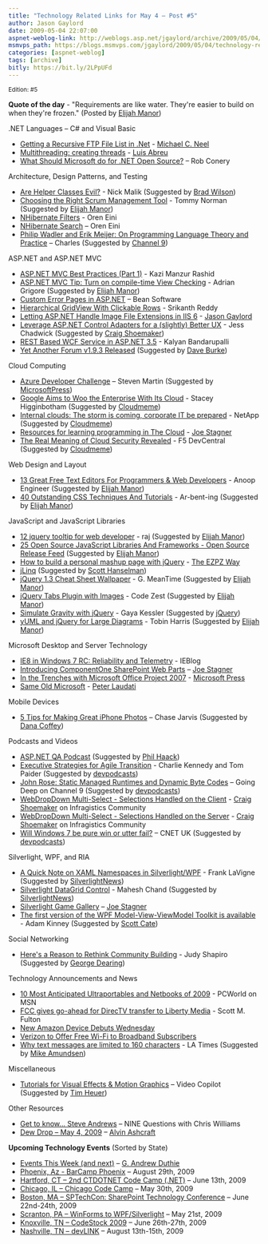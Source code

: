 ```yaml
---
title: "Technology Related Links for May 4 – Post #5"
author: Jason Gaylord
date: 2009-05-04 22:07:00
aspnet-weblog-link: http://weblogs.asp.net/jgaylord/archive/2009/05/04/technology-related-links-for-may-4th-2009.aspx
msmvps_path: https://blogs.msmvps.com/jgaylord/2009/05/04/technology-related-links-for-may-4th-2009/
categories: [aspnet-weblog]
tags: [archive]
bitly: https://bit.ly/2LPpUFd
---
```


<small>Edition: #5</small>

**Quote of the day** - "Requirements are like water. They're easier to build on when they're frozen." (Posted by [Elijah Manor](http://twitter.com/elijahmanor))

.NET Languages – C# and Visual Basic

- [Getting a Recursive FTP File List in .Net](http://vinull.com/Post/2009/05/04/getting-a-recursive-ftp-file-list-in-ne.aspx) - [Michael C. Neel](http://twitter.com/ViNull)
- [Multithreading: creating threads](http://msmvps.com/blogs/luisabreu/archive/2009/05/04/multithreading-creating-threads.aspx) - [Luis Abreu](http://twitter.com/luisabreu)
- [What Should Microsoft do for .NET Open Source?](http://blog.wekeroad.com/blog/what-should-microsoft-do-for-net-open-source/) – Rob Conery

Architecture, Design Patterns, and Testing

- [Are Helper Classes Evil?](http://blogs.msdn.com/nickmalik/archive/2005/09/06/461404.aspx) - Nick Malik (Suggested by [Brad Wilson](http://blogs.msdn.com/nickmalik/archive/2005/09/06/461404.aspx))
- [Choosing the Right Scrum Management Tool](http://tommynorman.blogspot.com/2009/05/choosing-right-scrum-management-tool.html) - Tommy Norman (Suggested by [Elijah Manor](http://twitter.com/elijahmanor))
- [NHibernate Filters](http://ayende.com/Blog/archive/2009/05/04/nhibernate-filters.aspx) - Oren Eini
- [NHibernate Search](http://ayende.com/Blog/archive/2009/05/03/nhibernate-search-again.aspx) – Oren Eini
- [Philip Wadler and Erik Meijer: On Programming Language Theory and Practice](http://channel9.msdn.com/posts/Charles/Philip-Wadler-and-Erik-Meijer-Perspectives-on-Programming-Language-Theory-and-Practice/) – Charles (Suggested by [Channel 9](http://twitter.com/ch9))

ASP.NET and ASP.NET MVC

- [ASP.NET MVC Best Practices (Part 1)](http://weblogs.asp.net/rashid/archive/2009/04/01/asp-net-mvc-best-practices-part-1.aspx) - Kazi Manzur Rashid
- [ASP.NET MVC Tip: Turn on compile-time View Checking](http://devermind.com/linq/aspnet-mvc-tip-turn-on-compile-time-view-checking) - Adrian Grigore (Suggested by [Elijah Manor](http://twitter.com/elijahmanor))
- [Custom Error Pages in ASP.NET](http://www.beansoftware.com/ASP.NET-Tutorials/Custom-Error-Pages.aspx) – Bean Software
- [Hierarchical GridView With Clickable Rows](http://www.aspboy.com/Categories/GridArticles/Hierarchical_GridView_With_Clickable_Rows.aspx) - Srikanth Reddy
- [Letting ASP.NET Handle Image File Extensions in IIS 6](http://weblogs.asp.net/jgaylord/archive/2009/05/04/letting-asp-net-handle-image-file-extensions-in-iis-6.aspx) - [Jason Gaylord](http://twitter.com/jgaylord)
- [Leverage ASP.NET Control Adapters for a (slightly) Better UX](http://jesschadwick.blogspot.com/2009/05/leverage-aspnet-control-adapters-for.html) - Jess Chadwick (Suggested by [Craig Shoemaker](http://twitter.com/craigshoemaker))
- [REST Based WCF Service in ASP.NET 3.5](http://www.techbubbles.com/wcf/rest-based-wcf-service-in-aspnet-35/) - Kalyan Bandarupalli
- [Yet Another Forum v1.9.3 Released](http://forum.yetanotherforum.net/yaf_postst8229_YAF-v193-FINAL-Dated-4222009.aspx) (Suggested by [Dave Burke](http://twitter.com/daveburkevt))

Cloud Computing

- [Azure Developer Challenge](http://blogs.msdn.com/stevemar/archive/2009/05/04/azure-developer-challenge-judged-by-om-malik-and-michael-cote.aspx) – Steven Martin (Suggested by [MicrosoftPress](http://twitter.com/MicrosoftPress))
- [Google Aims to Woo the Enterprise With Its Cloud](http://gigaom.com/2009/05/03/google-aims-to-woo-the-enterprise-with-its-cloud/) - Stacey Higginbotham (Suggested by [Cloudmeme](http://twitter.com/Cloudmeme))
- [Internal clouds: The storm is coming, corporate IT be prepared](http://blogs.netapp.com/dynamic_data_center/2009/05/internal-clouds-the-storm-is-coming-corporate-it-be-prepared.html) - NetApp (Suggested by [Cloudmeme](http://twitter.com/Cloudmeme))
- [Resources for learning programming in The Cloud](http://misfitgeek.com/blog/aspnet/resources-for-learning-programming-in-the-cloud/) - [Joe Stagner](http://twitter.com/MisfitGeek)
- [The Real Meaning of Cloud Security Revealed](http://devcentral.f5.com/weblogs/macvittie/archive/2009/05/04/the-real-meaning-of-cloud-security-revealed.aspx) - F5 DevCentral (Suggested by [Cloudmeme](http://twitter.com/Cloudmeme))

Web Design and Layout

- [13 Great Free Text Editors For Programmers & Web Developers](http://www.dailygyan.com/2009/04/13-great-free-text-editors-for.html) - Anoop Engineer (Suggested by [Elijah Manor](http://twitter.com/elijahmanor))
- [40 Outstanding CSS Techniques And Tutorials](http://arbent.net/blog/40-outstanding-css-techniques-and-tutorials) - Ar-bent-ing (Suggested by [Elijah Manor](http://twitter.com/elijahmanor))

JavaScript and JavaScript Libraries

- [12 jquery tooltip for web developer](http://www.dreamcss.com/2009/05/12-jquery-tooltip-for-web-developer.html) - raj (Suggested by [Elijah Manor](http://twitter.com/elijahmanor))
- [25 Open Source JavaScript Libraries And Frameworks - Open Source Release Feed](http://www.opensourcereleasefeed.com/resource/show/25-open-source-javascript-libraries-and-frameworks-vote-for-your-favorite) (Suggested by [Elijah Manor](http://twitter.com/elijahmanor))
- [How to build a personal mashup page with jQuery](http://theezpzway.com/2009/5/1/how-to-build-a-personal-mashup-page-with-jquery) - [The EZPZ Way](http://twitter.com/enriquez)
- [jLinq](http://www.hugoware.net/TryOnline) (Suggested by [Scott Hanselman](http://twitter.com/shanselman))
- [jQuery 1.3 Cheat Sheet Wallpaper](http://www.gmtaz.com/index.php/jquery-13-cheatsheet-wallpaper/) - G. MeanTime (Suggested by [Elijah Manor](http://twitter.com/elijahmanor))
- [jQuery Tabs Plugin with Images](http://codezest.com/archive/2009/05/02/jquery-tabs-plugin-with-images.aspx) - Code Zest (Suggested by [Elijah Manor](http://twitter.com/elijahmanor))
- [Simulate Gravity with jQuery](http://blog.themeforest.net/tutorials/simulate-gravity-with-jquery/) - Gaya Kessler (Suggested by [jQuery](http://twitter.com/jquery))
- [yUML and jQuery for Large Diagrams](http://www.tobinharris.com/past/2009/5/2/yuml-and-jquery-for-large-diagrams/) - Tobin Harris (Suggested by [Elijah Manor](http://twitter.com/elijahmanor))

Microsoft Desktop and Server Technology

- [IE8 in Windows 7 RC: Reliability and Telemetry](http://blogs.msdn.com/ie/archive/2009/05/04/ie8-in-windows-7-rc-reliability-and-telemetry.aspx) - IEBlog
- [Introducing ComponentOne SharePoint Web Parts](http://misfitgeek.com/blog/aspnet/introducing-componentone-sharepoint-web-parts/) – [Joe Stagner](http://twitter.com/MisfitGeek)
- [In the Trenches with Microsoft Office Project 2007](http://blogs.msdn.com/microsoft_press/archive/2009/05/04/in-the-trenches-with-microsoft-office-project-2007.aspx) - [Microsoft Press](http://twitter.com/MicrosoftPress)
- [Same Old Microsoft](http://blogs.msdn.com/peterlau/archive/2009/05/03/same-old-microsoft.aspx) - [Peter Laudati](http://twitter.com/jrzyshr)

Mobile Devices

- [5 Tips for Making Great iPhone Photos](http://blog.chasejarvis.com/blog/2008/12/5-tips-for-making-great-iphone-photos.html) – Chase Jarvis (Suggested by [Dana Coffey](http://twitter.com/crazeegeekchick))

Podcasts and Videos

- [ASP.NET QA Podcast](http://codingqa.com/) (Suggested by [Phil Haack](http://twitter.com/haacked))
- [Executive Strategies for Agile Transition](http://agiletoolkit.libsyn.com/index.php?post_id=473518) - Charlie Kennedy and Tom Paider (Suggested by [devpodcasts](http://twitter.com/devpodcasts))
- [John Rose: Static Managed Runtimes and Dynamic Byte Codes](http://channel9.msdn.com/shows/Going+Deep/John-Rose-Static-Managed-Runtimes-and-Dynamic-Byte-Codes/) – Going Deep on Channel 9 (Suggested by [devpodcasts](http://twitter.com/devpodcasts))
- [WebDropDown Multi-Select - Selections Handled on the Client](http://community.infragistics.com/aspnet/media/p/92412.aspx) - [Craig Shoemaker](http://twitter.com/craigshoemaker) on Infragistics Community
- [WebDropDown Multi-Select - Selections Handled on the Server](http://community.infragistics.com/aspnet/media/p/92416.aspx) - [Craig Shoemaker](http://twitter.com/craigshoemaker) on Infragistics Community
- [Will Windows 7 be pure win or utter fail?](http://crave.cnet.co.uk/podcast/0,250000517,49302161,00.htm) – CNET UK (Suggested by [devpodcasts](http://twitter.com/devpodcasts))

Silverlight, WPF, and RIA

- [A Quick Note on XAML Namespaces in Silverlight/WPF](http://franksworld.com/blog/archive/2009/05/03/11462.aspx) - Frank LaVigne (Suggested by [SilverlightNews](http://twitter.com/SilverlightNews))
- [Silverlight DataGrid Control](http://www.c-sharpcorner.com/UploadFile/mahesh/SLDataGrid05032009223331PM/SLDataGrid.aspx) - Mahesh Chand (Suggested by [SilverlightNews](http://twitter.com/SilverlightNews))
- [Silverlight Game Gallery](http://misfitgeek.com/blog/silverlight/vote-silverlight-game-gallery/) – [Joe Stagner](http://twitter.com/MisfitGeek)
- [The first version of the WPF Model-View-ViewModel Toolkit is available](http://channel9.msdn.com/posts/ContinuumNews/The-first-version-of-the-WPF-Model-View-ViewModel-Toolkit-is-available/) - Adam Kinney (Suggested by [Scott Cate](http://twitter.com/scottcate))

Social Networking

- [Here's a Reason to Rethink Community Building](http://adage.com/digitalnext/post.php?article_id=136406) - Judy Shapiro (Suggested by [George Dearing](http://twitter.com/GeorgeDearing))

Technology Announcements and News

- [10 Most Anticipated Ultraportables and Netbooks of 2009](http://tech.msn.com/products/slideshow.aspx?cp-documentid=19358174&gt1=40000) - PCWorld on MSN
- [FCC gives go-ahead for DirecTV transfer to Liberty Media](http://www.betanews.com/article/FCC-gives-goahead-for-DirecTV-transfer-to-Liberty-Media/1204070855) - Scott M. Fulton
- [New Amazon Device Debuts Wednesday](http://mediamemo.allthingsd.com/20090504/new-amazon-device-debuts-wednesday/)
- [Verizon to Offer Free Wi-Fi to Broadband Subscribers](http://blogs.wsj.com/digits/2009/05/01/verizon-to-offer-free-wi-fi-to-broadband-subscribers/)
- [Why text messages are limited to 160 characters](http://latimesblogs.latimes.com/technology/2009/05/invented-text-messaging.html) - LA Times (Suggested by [Mike Amundsen](http://twitter.com/mamund))

Miscellaneous

- [Tutorials for Visual Effects & Motion Graphics](http://www.videocopilot.net/tutorials/) – Video Copilot (Suggested by [Tim Heuer](http://twitter.com/timheuer))

Other Resources

- [Get to know… Steve Andrews](http://www.ninequestions.net/archive/2009/05/04/131789.aspx) – NINE Questions with Chris Williams
- [Dew Drop – May 4, 2009](http://www.alvinashcraft.com/2009/05/04/dew-drop-may-4-2009/) – [Alvin Ashcraft](http://twitter.com/alvinashcraft)

**Upcoming Technology Events** (Sorted by State)

- [Events This Week (and next)](http://blogs.msdn.com/gduthie/archive/2009/05/04/events-this-week-may-4th-2009.aspx) – [G. Andrew Duthie](http://twitter.com/devhammer)
- [Phoenix, Az - BarCamp Phoenix](http://barcamp.org/BarCampPhoenix) – August 29th, 2009
- [Hartford, CT – 2nd CTDOTNET Code Camp (.NET)](http://ctdotnet.org/codecamp2.aspx) – June 13th, 2009
- [Chicago, IL – Chicago Code Camp](http://chicagocodecamp-blogs.eventbrite.com/) – May 30th, 2009
- [Boston, MA – SPTechCon: SharePoint Technology Conference](http://www.sptechcon.com/) – June 22nd-24th, 2009
- [Scranton, PA – WinForms to WPF/Silverlight](http://dotnetvalley.com/events/eventdetails.aspx?eventid=80) – May 21st, 2009
- [Knoxville, TN – CodeStock 2009](http://www.codestock.org/) – June 26th-27th, 2009
- [Nashville, TN – devLINK](http://devlink.net/) – August 13th-15th, 2009